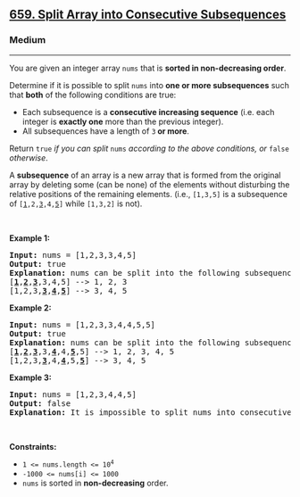 <h2><a href="https://leetcode.com/problems/split-array-into-consecutive-subsequences/">659. Split Array into Consecutive Subsequences</a></h2><h3>Medium</h3><hr><div><p>You are given an integer array <code>nums</code> that is <strong>sorted in non-decreasing order</strong>.</p>

<p>Determine if it is possible to split <code>nums</code> into <strong>one or more subsequences</strong> such that <strong>both</strong> of the following conditions are true:</p>

<ul>
	<li>Each subsequence is a <strong>consecutive increasing sequence</strong> (i.e. each integer is <strong>exactly one</strong> more than the previous integer).</li>
	<li>All subsequences have a length of <code>3</code><strong> or more</strong>.</li>
</ul>

<p>Return <code>true</code><em> if you can split </em><code>nums</code><em> according to the above conditions, or </em><code>false</code><em> otherwise</em>.</p>

<p>A <strong>subsequence</strong> of an array is a new array that is formed from the original array by deleting some (can be none) of the elements without disturbing the relative positions of the remaining elements. (i.e., <code>[1,3,5]</code> is a subsequence of <code>[<u>1</u>,2,<u>3</u>,4,<u>5</u>]</code> while <code>[1,3,2]</code> is not).</p>

<p>&nbsp;</p>
<p><strong class="example">Example 1:</strong></p>

<pre><strong>Input:</strong> nums = [1,2,3,3,4,5]
<strong>Output:</strong> true
<strong>Explanation:</strong> nums can be split into the following subsequences:
[<strong><u>1</u></strong>,<strong><u>2</u></strong>,<strong><u>3</u></strong>,3,4,5] --&gt; 1, 2, 3
[1,2,3,<strong><u>3</u></strong>,<strong><u>4</u></strong>,<strong><u>5</u></strong>] --&gt; 3, 4, 5
</pre>

<p><strong class="example">Example 2:</strong></p>

<pre><strong>Input:</strong> nums = [1,2,3,3,4,4,5,5]
<strong>Output:</strong> true
<strong>Explanation:</strong> nums can be split into the following subsequences:
[<strong><u>1</u></strong>,<strong><u>2</u></strong>,<strong><u>3</u></strong>,3,<strong><u>4</u></strong>,4,<strong><u>5</u></strong>,5] --&gt; 1, 2, 3, 4, 5
[1,2,3,<strong><u>3</u></strong>,4,<strong><u>4</u></strong>,5,<strong><u>5</u></strong>] --&gt; 3, 4, 5
</pre>

<p><strong class="example">Example 3:</strong></p>

<pre><strong>Input:</strong> nums = [1,2,3,4,4,5]
<strong>Output:</strong> false
<strong>Explanation:</strong> It is impossible to split nums into consecutive increasing subsequences of length 3 or more.
</pre>

<p>&nbsp;</p>
<p><strong>Constraints:</strong></p>

<ul>
	<li><code>1 &lt;= nums.length &lt;= 10<sup>4</sup></code></li>
	<li><code>-1000 &lt;= nums[i] &lt;= 1000</code></li>
	<li><code>nums</code> is sorted in <strong>non-decreasing</strong> order.</li>
</ul>
</div>
